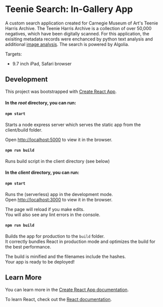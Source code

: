 # Teenie Search: In-Gallery App

A custom search application created for Carnegie Museum of Art's Teenie Harris Archive. The Teenie Harris Archive is a collection of over 50,000 negatives, which have been digitally scanned. For this application, the exisiting metadata records were enchanced by python text analysis and additional [image analysis](https://github.com/CreativeInquiry/TeenieHarrisProject). The search is powered by Algolia.

Targets:   
- 9.7 inch iPad, Safari browser

## Development

This project was bootstrapped with [Create React App](https://github.com/facebook/create-react-app).

#### In the *root* directory, you can run:

#### `npm start`
Starts a node express server which serves the static app from the client/build folder.

Open [http://localhost:5000](http://localhost:5000) to view it in the browser.

#### `npm run build`
Runs build script in the client directory (see below) 

#### In the *client* directory, you can run:

#### `npm start`
Runs the (serverless) app in the development mode.<br />
Open [http://localhost:3000](http://localhost:3000) to view it in the browser.

The page will reload if you make edits.<br />
You will also see any lint errors in the console.

#### `npm run build`

Builds the app for production to the `build` folder.<br />
It correctly bundles React in production mode and optimizes the build for the best performance.

The build is minified and the filenames include the hashes.<br />
Your app is ready to be deployed!


## Learn More

You can learn more in the [Create React App documentation](https://facebook.github.io/create-react-app/docs/getting-started).

To learn React, check out the [React documentation](https://reactjs.org/).
